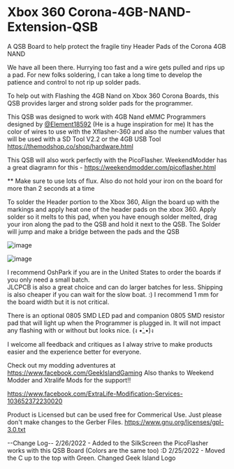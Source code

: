 # Xbox 360 Corona-4GB-NAND-Extension-QSB
A QSB Board to help protect the fragile tiny Header Pads of the Corona 4GB NAND

We have all been there.  Hurrying too fast and a wire gets pulled and rips up a pad.
For new folks soldering, I can take a long time to develop the patience and control to not rip up solder pads.

To help out with Flashing the 4GB Nand on Xbox 360 Corona Boards, this QSB provides larger and strong solder pads for the programmer.

This QSB was designed to work with 4GB Nand eMMC Programmers designed by [@Element18592](https://github.com/Element18592) (He is a huge inspiration for me)
It has the color of wires to use with the Xflasher-360 and also the number values that will be used with a SD Tool V2.2 or the 4GB USB Tool
https://themodshop.co/shop/hardware.html

This QSB will also work perfectly with the PicoFlasher. WeekendModder has a great diagramn for this - https://weekendmodder.com/picoflasher.html

** Make sure to use lots of flux.  Also do not hold your iron on the board for more than 2 seconds at a time

To solder the Header portion to the Xbox 360, Align the board up with the markings and apply heat one of the header pads on the xbox 360.
Apply solder so it melts to this pad, when you have enough solder melted, drag your iron along the pad to the QSB and hold it next to the QSB.
The Solder will jump and make a bridge between the pads and the QSB

![image](https://user-images.githubusercontent.com/70423454/155852250-eef964d4-2525-4463-a301-cab1ad949bdb.png)

![image](https://user-images.githubusercontent.com/70423454/155852265-2fb41352-2d71-4396-be04-8865dee1d20b.png)

I recommend OshPark if you are in the United States to order the boards if you only need a small batch.  
JLCPCB is also a great choice and can do larger batches for less.  Shipping is also cheaper if you can wait for the slow boat.  :)
I recommend 1 mm for the board width but it is not critical.

There is an optional 0805 SMD LED pad and companion 0805 SMD resistor pad that will light up when the Programmer is plugged in.
It will not impact any flashing with or without but looks nice.  (ง •̀_•́)ง

I welcome all feedback and critiques as I alway strive to make products easier and the experience better for everyone.

Check out my modding adventures at https://www.facebook.com/GeekIslandGaming
Also thanks to Weekend Modder and Xtralife Mods for the support!!

https://www.facebook.com/ExtraLife-Modification-Services-103652372230020

Product is Licensed but can be used free for Commerical Use.  Just please don't make changes to the Gerber Files.
https://www.gnu.org/licenses/gpl-3.0.txt


--Change Log--
2/26/2022 - Added to the SilkScreen the PicoFlasher works with this QSB Board (Colors are the same too)  :D
2/25/2022 - Moved the C up to the top with Green.  Changed Geek Island Logo

